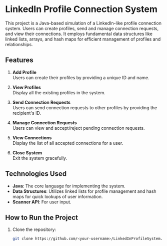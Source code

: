 # LinkedIn Profile Connection System

This project is a Java-based simulation of a LinkedIn-like profile connection system. Users can create profiles, send and manage connection requests, and view their connections. It employs fundamental data structures like linked lists, arrays, and hash maps for efficient management of profiles and relationships.

## Features

1. **Add Profile**  
   Users can create their profiles by providing a unique ID and name.

2. **View Profiles**  
   Display all the existing profiles in the system.

3. **Send Connection Requests**  
   Users can send connection requests to other profiles by providing the recipient's ID.

4. **Manage Connection Requests**  
   Users can view and accept/reject pending connection requests.

5. **View Connections**  
   Display the list of all accepted connections for a user.

6. **Close System**  
   Exit the system gracefully.

## Technologies Used

- **Java**: The core language for implementing the system.
- **Data Structures**: Utilizes linked lists for profile management and hash maps for quick lookups of user information.
- **Scanner API**: For user input.

## How to Run the Project

1. Clone the repository:  
   ```bash
   git clone https://github.com/<your-username>/LinkedInProfileSystem.git
